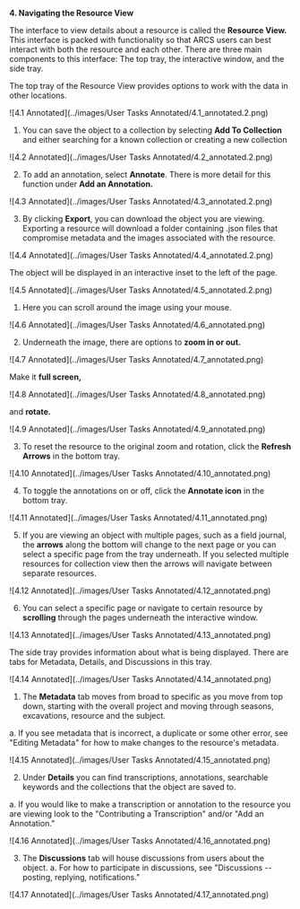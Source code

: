 **4. Navigating the Resource View**

The interface to view details about a resource is called the **Resource View.** This interface is packed with functionality so that ARCS users can best interact with both the resource and each other. There are three main components to this interface: The top tray, the interactive window, and the side tray.

The top tray of the Resource View provides options to work with the data in other locations.

![4.1 Annotated](../images/User Tasks Annotated/4.1_annotated.2.png)


1. You can save the object to a collection by selecting **Add To Collection** and either searching for a known collection or creating a new collection

![4.2 Annotated](../images/User Tasks Annotated/4.2_annotated.2.png)


2. To add an annotation, select **Annotate**. There is more detail for this function under **Add an Annotation.**

![4.3 Annotated](../images/User Tasks Annotated/4.3_annotated.2.png)


3. By clicking **Export**, you can download the object you are viewing. Exporting a resource will download a folder containing .json files that compromise metadata and the images associated with the resource.

![4.4 Annotated](../images/User Tasks Annotated/4.4_annotated.2.png)


The object will be displayed in an interactive inset to the left of the page.

![4.5 Annotated](../images/User Tasks Annotated/4.5_annotated.2.png)


1. Here you can scroll around the image using your mouse.

![4.6 Annotated](../images/User Tasks Annotated/4.6_annotated.png)


2. Underneath the image, there are options to **zoom in or out.**

![4.7 Annotated](../images/User Tasks Annotated/4.7_annotated.png)


Make it **full screen,**

![4.8 Annotated](../images/User Tasks Annotated/4.8_annotated.png)


and **rotate.**

![4.9 Annotated](../images/User Tasks Annotated/4.9_annotated.png)


3. To reset the resource to the original zoom and rotation, click the **Refresh Arrows** in the bottom tray.

![4.10 Annotated](../images/User Tasks Annotated/4.10_annotated.png)


4. To toggle the annotations on or off, click the **Annotate icon** in the bottom tray.

![4.11 Annotated](../images/User Tasks Annotated/4.11_annotated.png)


5. If you are viewing an object with multiple pages, such as a field journal, the **arrows** along the bottom will change to the next page or you can select a specific page from the tray underneath. If you selected multiple resources for collection view then the arrows will navigate between separate resources.

![4.12 Annotated](../images/User Tasks Annotated/4.12_annotated.png)


6. You can select a specific page or navigate to certain resource by **scrolling** through the pages underneath the interactive window.

![4.13 Annotated](../images/User Tasks Annotated/4.13_annotated.png)

The side tray provides information about what is being displayed. There are tabs for Metadata, Details, and Discussions in this tray.

![4.14 Annotated](../images/User Tasks Annotated/4.14_annotated.png)


1. The **Metadata** tab moves from broad to specific as you move from top down, starting with the overall project and moving through seasons, excavations, resource and the subject.

a. If you see metadata that is incorrect, a duplicate or some other error, see "Editing Metadata" for how to make changes to the resource's metadata.

![4.15 Annotated](../images/User Tasks Annotated/4.15_annotated.png)


2. Under **Details** you can find transcriptions, annotations, searchable keywords and the collections that the object are saved to.

a. If you would like to make a transcription or annotation to the resource you are viewing look to the "Contributing a Transcription" and/or "Add an Annotation."

![4.16 Annotated](../images/User Tasks Annotated/4.16_annotated.png)


3. The **Discussions** tab will house discussions from users about the object.
a. For how to participate in discussions, see "Discussions --posting, replying, notifications."

![4.17 Annotated](../images/User Tasks Annotated/4.17_annotated.png)
